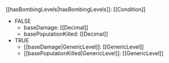 [[hasBombingLevels|hasBombingLevels]]: [[Condition]]
   * FALSE
     * baseDamage: [[Decimal]]
     * basePopulationKilled: [[Decimal]]
   * TRUE
     * [[baseDamage|GenericLevel]]: [[GenericLevel]]
     * [[basePopulationKilled|GenericLevel]]: [[GenericLevel]]
